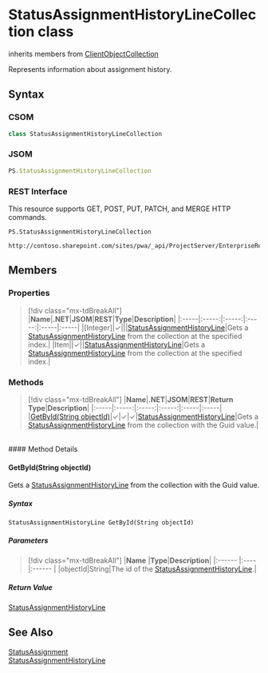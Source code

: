 [comment]: # (Name:StatusAssignmentHistoryLineCollection)
[comment]: # (Name:Microsoft.ProjectServer.StatusAssignmentHistoryLineCollection)
[comment]: # (Type:class)
[comment]: # (Status:Verified)

# <a name="name"></a>StatusAssignmentHistoryLineCollection class

inherits members from [ClientObjectCollection<StatusAssignmentHistoryLine>](https://msdn.microsoft.com/EN-US/library/ee539303)<br/>

<a name="description"></a>Represents information about assignment history.

## <a name="syntax"></a>Syntax

### CSOM

```cs
class StatusAssignmentHistoryLineCollection 
```
### JSOM

```javascript
PS.StatusAssignmentHistoryLineCollection 
```
### REST Interface

This resource supports GET, POST, PUT, PATCH, and MERGE HTTP commands.

```
PS.StatusAssignmentHistoryLineCollection

http://contoso.sharepoint.com/sites/pwa/_api/ProjectServer/EnterpriseResources('{resourceid}')/Assignments/History
```

## <a name="members"></a>Members

### <a name="properties"></a>Properties
> [!div class="mx-tdBreakAll"]
|**Name**|**.NET**|**JSOM**|**REST**|**Type**|**Description**|
|:-----|:-----:|:-----:|:-----:|:-----|:-----|
|<a name="[Integer]"></a>[Integer]|&#x2713;|||[StatusAssignmentHistoryLine](StatusAssignmentHistoryLine.md)|Gets a [StatusAssignmentHistoryLine](StatusAssignmentHistoryLine.md) from the collection at the specified index.|
|<a name="Item"></a>Item||&#x2713;||[StatusAssignmentHistoryLine](StatusAssignmentHistoryLine.md)|Gets a [StatusAssignmentHistoryLine](StatusAssignmentHistoryLine.md) from the collection at the specified index.|

### <a name="methods"></a>Methods
> [!div class="mx-tdBreakAll"]
|**Name**|**.NET**|**JSOM**|**REST**|**Return Type**|**Description**|
|:-----|:-----:|:-----:|:-----:|:-----|:-----|
|[GetById(String objectId)](#GetById_String_objectId_)|&#x2713;|&#x2713;|&#x2713;|[StatusAssignmentHistoryLine](StatusAssignmentHistoryLine.md)|Gets a [StatusAssignmentHistoryLine](StatusAssignmentHistoryLine.md) from the collection with the Guid value.|

<br/>
#### Method Details
 
#### <a name="GetById_String_objectId_"></a>GetById(String objectId)

Gets a [StatusAssignmentHistoryLine](StatusAssignmentHistoryLine.md) from the collection with the Guid value.

##### Syntax

```
StatusAssignmentHistoryLine GetById(String objectId)
```

##### Parameters
> [!div class="mx-tdBreakAll"]
|**Name** |**Type**|**Description**|
|:------ |:----|:------ |
|objectId|String|The id of the [StatusAssignmentHistoryLine](StatusAssignmentHistoryLine.md).|

##### Return Value

[StatusAssignmentHistoryLine](StatusAssignmentHistoryLine.md)

## <a name="seeAlso"></a>See Also

[StatusAssignment](StatusAssignment.md)<br/>
[StatusAssignmentHistoryLine](StatusAssignmentHistoryLine.md)<br/>
